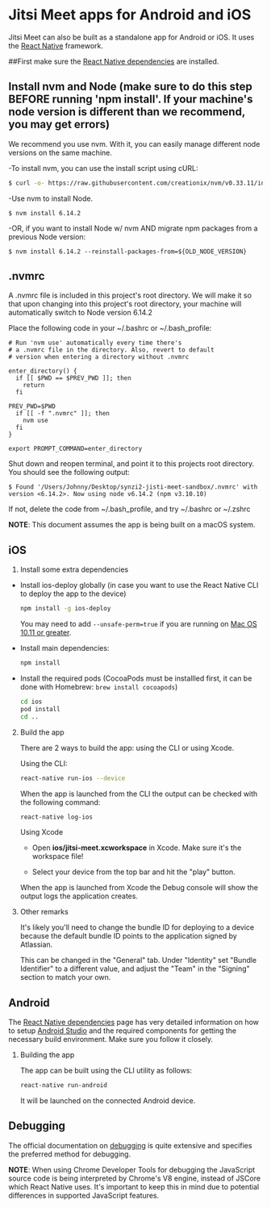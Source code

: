 # Jitsi Meet apps for Android and iOS

Jitsi Meet can also be built as a standalone app for Android or iOS. It uses the
[React Native] framework.

##First make sure the [React Native dependencies] are installed.

## Install nvm and Node (make sure to do this step BEFORE running 'npm install'. If your machine's node version is different than we recommend, you may get errors)

  We recommend you use nvm. With it, you can easily manage different node versions on the same machine.

  -To install nvm, you can use the install script using cURL:

  ```bash
  $ curl -o- https://raw.githubusercontent.com/creationix/nvm/v0.33.11/install.sh | bash
  ```

  -Use nvm to install Node. 
  
  ```
  $ nvm install 6.14.2
  ```

  -OR, if you want to install Node w/ nvm AND migrate npm packages from a previous Node version:

  ```
  $ nvm install 6.14.2 --reinstall-packages-from=${OLD_NODE_VERSION}
  ```

## .nvmrc

 A .nvmrc file is included in this project's root directory. We will make it so that upon changing into this project's root directory, your machine will automatically switch to Node version 6.14.2

 Place the following code in your ~/.bashrc or ~/.bash_profile:

  ```
  # Run 'nvm use' automatically every time there's 
  # a .nvmrc file in the directory. Also, revert to default 
  # version when entering a directory without .nvmrc

  enter_directory() {
    if [[ $PWD == $PREV_PWD ]]; then
      return
    fi

  PREV_PWD=$PWD
    if [[ -f ".nvmrc" ]]; then
      nvm use
    fi
  }

  export PROMPT_COMMAND=enter_directory
  ```

  Shut down and reopen terminal, and point it to this projects root directory. You should see the following output:

  ```
  $ Found '/Users/Johnny/Desktop/synzi2-jisti-meet-sandbox/.nvmrc' with version <6.14.2>. Now using node v6.14.2 (npm v3.10.10)
  ```

  If not, delete the code from ~/.bash_profile, and try ~/.bashrc or ~/.zshrc



**NOTE**: This document assumes the app is being built on a macOS system.


## iOS

1. Install some extra dependencies

  - Install ios-deploy globally (in case you want to use the React Native CLI
    to deploy the app to the device)

    ```bash
    npm install -g ios-deploy
    ```

    You may need to add ```--unsafe-perm=true``` if you are running on [Mac OS 10.11 or greater](https://github.com/phonegap/ios-deploy#os-x-1011-el-capitan-or-greater).

  - Install main dependencies:

    ```bash
    npm install
    ```

  - Install the required pods (CocoaPods must be installled first, it can
    be done with Homebrew: `brew install cocoapods`)

    ```bash
    cd ios
    pod install
    cd ..
    ```

2. Build the app

    There are 2 ways to build the app: using the CLI or using Xcode.

    Using the CLI:

    ```bash
    react-native run-ios --device
    ```

    When the app is launched from the CLI the output can be checked with the
    following command:

    ```bash
    react-native log-ios
    ```

    Using Xcode

    - Open **ios/jitsi-meet.xcworkspace** in Xcode. Make sure it's the workspace
      file!

    - Select your device from the top bar and hit the "play" button.

    When the app is launched from Xcode the Debug console will show the output
    logs the application creates.


3. Other remarks

    It's likely you'll need to change the bundle ID for deploying to a device
    because the default bundle ID points to the application signed by Atlassian.

    This can be changed in the "General" tab.  Under "Identity" set
    "Bundle Identifier" to a different value, and adjust the "Team" in the
    "Signing" section to match your own.


## Android

The [React Native dependencies] page has very detailed information on how to
setup [Android Studio] and the required components for getting the necessary
build environment.  Make sure you follow it closely.

1. Building the app

    The app can be built using the CLI utility as follows:

    ```bash
    react-native run-android
    ```

    It will be launched on the connected Android device.

## Debugging

The official documentation on [debugging] is quite extensive and specifies the
preferred method for debugging.

**NOTE**: When using Chrome Developer Tools for debugging the JavaScript source
code is being interpreted by Chrome's V8 engine, instead of JSCore which React
Native uses. It's important to keep this in mind due to potential differences in
supported JavaScript features.

[Android Studio]: https://developer.android.com/studio/index.html
[debugging]: https://facebook.github.io/react-native/docs/debugging.html
[React Native]: https://facebook.github.io/react-native/
[React Native dependencies]: https://facebook.github.io/react-native/docs/getting-started.html#installing-dependencies
